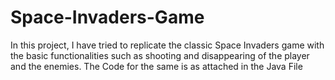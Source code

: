 # Space-Invaders-Game
In this project, I have tried to replicate the classic Space Invaders game with the basic functionalities such as shooting and disappearing of the player and the enemies. 
The Code for the same is as attached in the Java File
